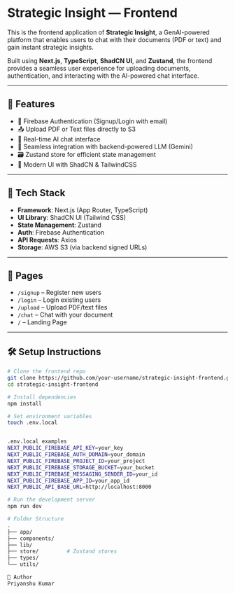 # Strategic Insight — Frontend

This is the frontend application of **Strategic Insight**, a GenAI-powered platform that enables users to chat with their documents (PDF or text) and gain instant strategic insights.

Built using **Next.js**, **TypeScript**, **ShadCN UI**, and **Zustand**, the frontend provides a seamless user experience for uploading documents, authentication, and interacting with the AI-powered chat interface.

---

## 🚀 Features

- 🔐 Firebase Authentication (Signup/Login with email)
- 📤 Upload PDF or Text files directly to S3
- 💬 Real-time AI chat interface
- 🧠 Seamless integration with backend-powered LLM (Gemini)
- 🗃 Zustand store for efficient state management
- 💅 Modern UI with ShadCN & TailwindCSS

---

## 🧱 Tech Stack

- **Framework**: Next.js (App Router, TypeScript)
- **UI Library**: ShadCN UI (Tailwind CSS)
- **State Management**: Zustand
- **Auth**: Firebase Authentication
- **API Requests**: Axios
- **Storage**: AWS S3 (via backend signed URLs)

---

## 📸 Pages

- `/signup` – Register new users
- `/login` – Login existing users
- `/upload` – Upload PDF/text files
- `/chat` – Chat with your document
- `/` – Landing Page

---

## 🛠 Setup Instructions

```bash
# Clone the frontend repo
git clone https://github.com/your-username/strategic-insight-frontend.git
cd strategic-insight-frontend

# Install dependencies
npm install

# Set environment variables
touch .env.local


.env.local examples
NEXT_PUBLIC_FIREBASE_API_KEY=your_key
NEXT_PUBLIC_FIREBASE_AUTH_DOMAIN=your_domain
NEXT_PUBLIC_FIREBASE_PROJECT_ID=your_project
NEXT_PUBLIC_FIREBASE_STORAGE_BUCKET=your_bucket
NEXT_PUBLIC_FIREBASE_MESSAGING_SENDER_ID=your_id
NEXT_PUBLIC_FIREBASE_APP_ID=your_app_id
NEXT_PUBLIC_API_BASE_URL=http://localhost:8000

# Run the development server
npm run dev

# Folder Structure
.
├── app/
├── components/
├── lib/
├── store/         # Zustand stores
├── types/
└── utils/

🤝 Author
Priyanshu Kumar
